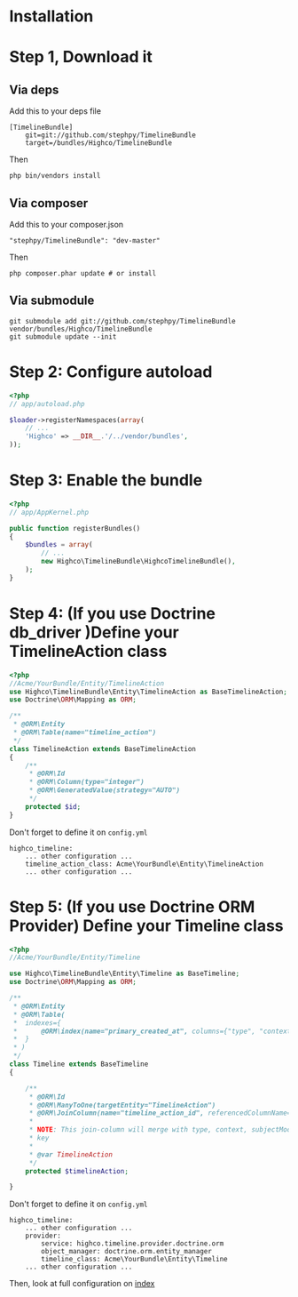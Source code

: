 # Installation

# Step 1, Download it

## Via deps

Add this to your deps file

```
[TimelineBundle]
    git=git://github.com/stephpy/TimelineBundle
    target=/bundles/Highco/TimelineBundle
```

Then

```
php bin/vendors install
```

## Via composer

Add this to your composer.json

```
"stephpy/TimelineBundle": "dev-master"
```

Then

```
php composer.phar update # or install
```

## Via submodule

```
git submodule add git://github.com/stephpy/TimelineBundle vendor/bundles/Highco/TimelineBundle
git submodule update --init
```


# Step 2: Configure autoload

```php
<?php
// app/autoload.php

$loader->registerNamespaces(array(
    // ...
    'Highco' => __DIR__.'/../vendor/bundles',
));
```

# Step 3: Enable the bundle

```php
<?php
// app/AppKernel.php

public function registerBundles()
{
    $bundles = array(
        // ...
        new Highco\TimelineBundle\HighcoTimelineBundle(),
    );
}
```

# Step 4: (If you use Doctrine db_driver )Define your TimelineAction class

```php
<?php
//Acme/YourBundle/Entity/TimelineAction
use Highco\TimelineBundle\Entity\TimelineAction as BaseTimelineAction;
use Doctrine\ORM\Mapping as ORM;

/**
 * @ORM\Entity
 * @ORM\Table(name="timeline_action")
 */
class TimelineAction extends BaseTimelineAction
{
    /**
     * @ORM\Id
     * @ORM\Column(type="integer")
     * @ORM\GeneratedValue(strategy="AUTO")
     */
    protected $id;
}
```

Don't forget to define it on `config.yml`

```
highco_timeline:
	... other configuration ...
	timeline_action_class: Acme\YourBundle\Entity\TimelineAction
	... other configuration ...
```

# Step 5: (If you use Doctrine ORM Provider) Define your Timeline class

```php
<?php
//Acme/YourBundle/Entity/Timeline

use Highco\TimelineBundle\Entity\Timeline as BaseTimeline;
use Doctrine\ORM\Mapping as ORM;

/**
 * @ORM\Entity
 * @ORM\Table(
 *  indexes={
 *      @ORM\index(name="primary_created_at", columns={"type", "context", "subject_model", "subject_id", "created_at"}),
 *  }
 * )
 */
class Timeline extends BaseTimeline
{

    /**
     * @ORM\Id
     * @ORM\ManyToOne(targetEntity="TimelineAction")
     * @ORM\JoinColumn(name="timeline_action_id", referencedColumnName="id")
     *
     * NOTE: This join-column will merge with type, context, subjectModel, and subjectId to form a composite primary
     * key
     *
     * @var TimelineAction
     */
    protected $timelineAction;

}
```

Don't forget to define it on `config.yml`

```
highco_timeline:
	... other configuration ...
    provider:
        service: highco.timeline.provider.doctrine.orm
        object_manager: doctrine.orm.entity_manager
        timeline_class: Acme\YourBundle\Entity\Timeline
	... other configuration ...
```

Then, look at full configuration on [index](https://github.com/stephpy/TimelineBundle/blob/master/Resources/doc/index.markdown)
